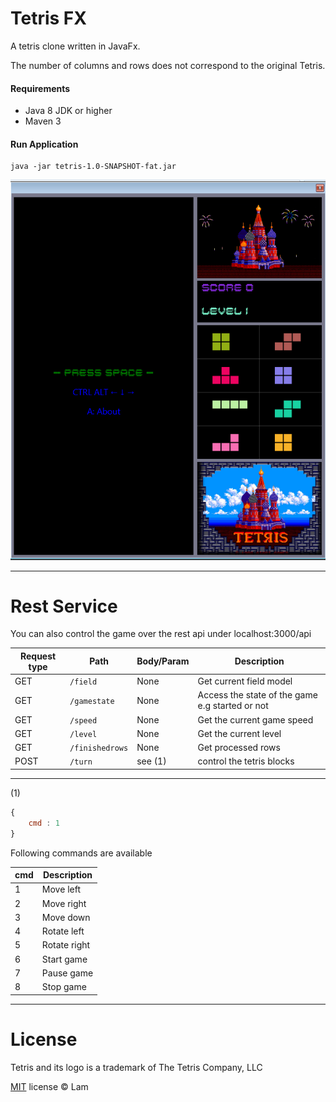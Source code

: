 Tetris FX
=========
A tetris clone written in JavaFx.

The number of columns and rows does not correspond to the original Tetris.

#### Requirements

* Java 8 JDK or higher
* Maven 3

#### Run Application

```console
java -jar tetris-1.0-SNAPSHOT-fat.jar
```

![Screenshot](screenshot.png)

***

Rest Service
======
You can also control the game over the rest api under localhost:3000/api

| Request type   |      Path       | Body/Param |Description |
| ------------- | ---------------- | ---------- | ---------- |
| GET           |  `/field`        | None       | Get current field model |
| GET           |  `/gamestate`    | None       | Access the state of the game e.g started or not |
| GET           |  `/speed`        | None       | Get the current game speed |
| GET           |  `/level`        | None       | Get the current level |
| GET           |  `/finishedrows` | None       | Get processed rows    |
| POST          |  `/turn`         | see (1)    | control the tetris blocks |

---
(1)
```javascript
{
    cmd : 1
}
```

Following commands are available

| cmd |  Description |
| --- | ------------ |
| 1   |  Move left   |
| 2   |  Move right  |
| 3   |  Move down   |
| 4   |  Rotate left |
| 5   |  Rotate right|
| 6   |  Start game  |
| 7   |  Pause game  |
| 8   |  Stop game   |
---

License
=======

Tetris and its logo is a trademark of The Tetris Company, LLC

[MIT](http://en.wikipedia.org/wiki/MIT_License) license © Lam
